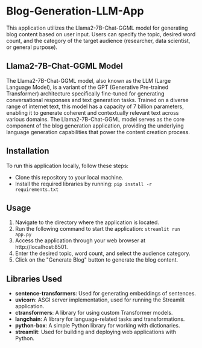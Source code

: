# Blog-Generation-LLM-App

This application utilizes the Llama2-7B-Chat-GGML model for generating blog content based on user input. Users can specify the topic, desired word count, and the category of the target audience (researcher, data scientist, or general purpose).

## Llama2-7B-Chat-GGML Model
The Llama2-7B-Chat-GGML model, also known as the LLM (Large Language Model), is a variant of the GPT (Generative Pre-trained Transformer) architecture specifically fine-tuned for generating conversational responses and text generation tasks. Trained on a diverse range of internet text, this model has a capacity of 7 billion parameters, enabling it to generate coherent and contextually relevant text across various domains. The Llama2-7B-Chat-GGML model serves as the core component of the blog generation application, providing the underlying language generation capabilities that power the content creation process.

## Installation

To run this application locally, follow these steps:

- Clone this repository to your local machine.
- Install the required libraries by running:
   ```pip install -r requirements.txt```

## Usage

1. Navigate to the directory where the application is located.
2. Run the following command to start the application: 
   ```streamlit run app.py```
3. Access the application through your web browser at http://localhost:8501.
4. Enter the desired topic, word count, and select the audience category.
5. Click on the "Generate Blog" button to generate the blog content.

## Libraries Used

- **sentence-transformers**: Used for generating embeddings of sentences.
- **uvicorn**: ASGI server implementation, used for running the Streamlit application.
- **ctransformers**: A library for using custom Transformer models.
- **langchain**: A library for language-related tasks and transformations.
- **python-box**: A simple Python library for working with dictionaries.
- **streamlit**: Used for building and deploying web applications with Python.
